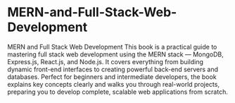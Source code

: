 # MERN-and-Full-Stack-Web-Development
MERN and Full Stack Web Development This book is a practical guide to mastering full stack web development using the MERN stack — MongoDB, Express.js, React.js, and Node.js. It covers everything from building dynamic front-end interfaces to creating powerful back-end servers and databases. Perfect for beginners and intermediate developers, the book explains key concepts clearly and walks you through real-world projects, preparing you to develop complete, scalable web applications from scratch.
